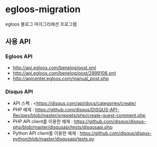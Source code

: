 # egloos-migration
egloos 블로그 마이그리에션 프로그램

##  사용 API
### Egloos API
- http://api.egloos.com/benelog/post.xml
- http://api.egloos.com/benelog/post/2999108.xml
- http://apicenter.egloos.com/manual_post.php

### Disqus API
- API 스펙 : <https://disqus.com/api/docs/categories/create/
- PHP 예제 : <https://github.com/disqus/DISQUS-API-Recipes/blob/master/snippets/php/create-guest-comment.php>
- PHP API client를 이용한 예제 : <https://github.com/disqus/disqus-php/blob/master/disqusapi/tests/disqusapi.php>
- Python API client를 이용한 예제 : <https://github.com/disqus/disqus-python/blob/master/disqusapi/tests.py>
